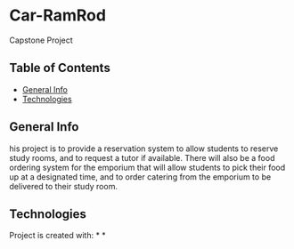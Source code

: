 # Car-RamRod
Capstone Project
## Table of Contents
* [General Info](#general-info)
* [Technologies](#technologies)

## General Info
his project is to provide a reservation system to allow students to reserve study rooms, and to request a tutor if available. There will also be a food ordering system for the emporium that will allow students to pick their food up at a designated time, and to order catering from the emporium to be delivered to their study room.

## Technologies
Project is created with:
* 
*